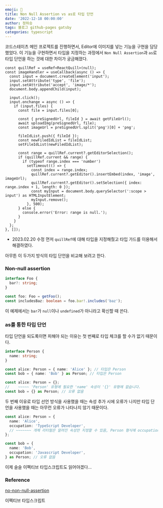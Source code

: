 ```yaml
---
emoji: 🔮
title: Non Null Assertion vs as로 타입 단언
date: '2022-12-18 00:00:00'
author: 정하승
tags: 블로그 github-pages gatsby
categories: typescript
---
```


코드스테이츠 메인 프로젝트를 진행하면서, Editor에 이미지를 넣는 기능을 구현을 담당했었다. 이 기능을 구현하면서 타입을 지정하는 과정에서 `Non Null Assertion`과 `as`로 타입 단언을 하는 것에 대한 차이가 궁금해졌다.

```tsx
const quillRef = useRef<ReactQuill>(null);
const imageHandler = useCallback(async () => {
  const input = document.createElement('input');
  input.setAttribute('type', 'file');
  input.setAttribute('accept', 'image/*');
  document.body.appendChild(input);

  input.click();
  input.onchange = async () => {
    if (input.files) {
      const file = input.files[0];

      const { preSignedUrl, fileId } = await getFileUrl();
      await uploadImg(preSignedUrl, file);
      const imageUrl = preSignedUrl.split('png')[0] + 'png';

      fileIdList.push({ fileId });
      const newFiledIdList = fileIdList;
      setFileIdList(newFiledIdList);

      const range = quillRef.current?.getEditorSelection();
      if (quillRef.current && range) {
        if (typeof range.index === 'number')
          setTimeout(() => {
            const index = range.index;
            quillRef.current?.getEditor().insertEmbed(index, 'image', imageUrl);
            quillRef.current?.getEditor().setSelection({ index: range.index + 1, length: 0 });
            const myInput = document.body.querySelector(':scope > input') as HTMLInputElement;
            myInput.remove();
          }, 500);
      } else {
        console.error('Error: range is null.');
      }
    }
  };
}, []);
```

- 2023.02.20 수정
  먼저 `quillRef`에 대해 타입을 지정해줬고 타입 가드를 이용해서 해결하였다.

아무튼 이 두가지 방식의 타입 단언을 비교해 보려고 한다.

### Non-null assertion

```ts
interface Foo {
  bar?: string;
}

const foo: Foo = getFoo();
const includesBaz: boolean = foo.bar!.includes('baz');
```

이 예제에서는 `bar`가 `null`이나 `undefined`가 아니라고 확신할 때 쓴다.

### as를 통한 타입 단언

타입 단언을 되도록이면 피해야 되는 이유는 첫 번째로 타입 체크를 할 수가 없기 때문이다.

```ts
interface Person {
  name: string;
}

const alice: Person = { name: 'Alice' }; // 타입은 Person
const bob = { name: 'Bob' } as Person; // 타입은 Person

const alice: Person = {};
//    ~~~~~ 'Person' 유형에 필요한 'name' 속성이 '{}' 유형에 없습니다.
const bob = {} as Person; // 오류 없음
```

두 번째 이유로 타입 선언 방식을 사용했을 때는 속성 추가 시에 오류가 나지만 타입 단언을 사용했을 때는 아무런 오류가 나타나지 않기 때문이다.

```ts
const alice: Person = {
  name: 'Alice',
  occupation: 'TypeScript Developer',
  // ~~~~~~~ 개체 리터럴은 알려진 속성만 지정할 수 있음, Person 형식에 occupation이 없습니다.
};

const bob = {
  name: 'Bob',
  occupation: 'Javascript Developer',
} as Person; // 오류 없음
```

이제 슬슬 이펙티브 타입스크립트도 읽어야겠다...

### Reference

<a href='https://github.com/typescript-eslint/typescript-eslint/blob/main/packages/eslint-plugin/docs/rules/no-non-null-assertion.md'>no-non-null-assertion</a>

이펙티브 타입스크립트
